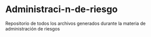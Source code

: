 # Administraci-n-de-riesgo
Repositorio de todos los archivos generados durante la materia de administración de riesgos
